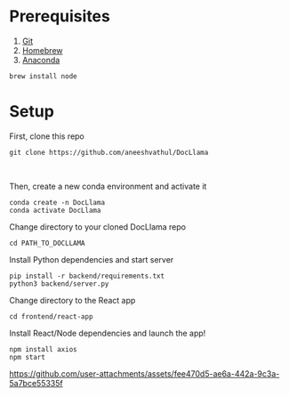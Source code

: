 # Prerequisites

1. [Git](https://git-scm.com/)
2. [Homebrew](https://brew.sh)
3. [Anaconda](https://docs.anaconda.com/anaconda/install/mac-os/)

```
brew install node
```

# Setup

First, clone this repo

```
git clone https://github.com/aneeshvathul/DocLlama
```
<br />

Then, create a new conda environment and activate it

```
conda create -n DocLlama
conda activate DocLlama
```
Change directory to your cloned DocLlama repo
```
cd PATH_TO_DOCLLAMA
```
Install Python dependencies and start server
```
pip install -r backend/requirements.txt
python3 backend/server.py
```
Change directory to the React app
```
cd frontend/react-app
```
Install React/Node dependencies and launch the app!
```
npm install axios
npm start
```

https://github.com/user-attachments/assets/fee470d5-ae6a-442a-9c3a-5a7bce55335f




